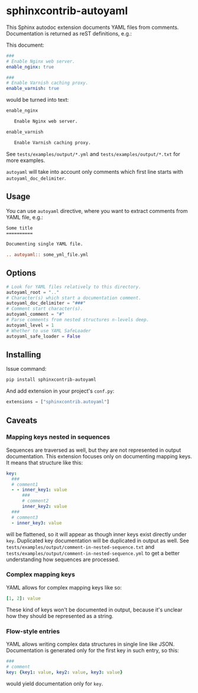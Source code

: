 # sphinxcontrib-autoyaml

This Sphinx autodoc extension documents YAML files from comments. Documentation
is returned as reST definitions, e.g.:

This document:

```yaml
###
# Enable Nginx web server.
enable_nginx: true

###
# Enable Varnish caching proxy.
enable_varnish: true
```

would be turned into text:

```rst
enable_nginx

   Enable Nginx web server.

enable_varnish

   Enable Varnish caching proxy.
```

See `tests/examples/output/*.yml` and `tests/examples/output/*.txt` for
more examples.

`autoyaml` will take into account only comments which first line starts with
`autoyaml_doc_delimiter`.

## Usage

You can use `autoyaml` directive, where you want to extract comments
from YAML file, e.g.:

```rst
Some title
==========

Documenting single YAML file.

.. autoyaml:: some_yml_file.yml
```

## Options

```python
# Look for YAML files relatively to this directory.
autoyaml_root = ".."
# Character(s) which start a documentation comment.
autoyaml_doc_delimiter = "###"
# Comment start character(s).
autoyaml_comment = "#"
# Parse comments from nested structures n-levels deep.
autoyaml_level = 1
# Whether to use YAML SafeLoader
autoyaml_safe_loader = False
```

## Installing

Issue command:

```sh
pip install sphinxcontrib-autoyaml
```

And add extension in your project's ``conf.py``:

```python
extensions = ["sphinxcontrib.autoyaml"]
```

## Caveats

### Mapping keys nested in sequences

Sequences are traversed as well, but they are not represented in output
documentation. This extension focuses only on documenting mapping keys. It means
that structure like this:

```yaml
key:
  ###
  # comment1
  - - inner_key1: value
      ###
      # comment2
      inner_key2: value
  ###
  # comment3
  - inner_key3: value
```

will be flattened, so it will appear as though inner keys exist directly under
`key`. Duplicated key documentation will be duplicated in output as well. See
`tests/examples/output/comment-in-nested-sequence.txt` and
`tests/examples/output/comment-in-nested-sequence.yml` to get a better
understanding how sequences are processed.

### Complex mapping keys

YAML allows for complex mapping keys like so:

```yaml
[1, 2]: value
```

These kind of keys won't be documented in output, because it's unclear how they
should be represented as a string.

### Flow-style entries

YAML allows writing complex data structures in single line like JSON.
Documentation is generated only for the first key in such entry, so this:

```yaml
###
# comment
key: {key1: value, key2: value, key3: value}
```

would yield documentation only for `key`.
